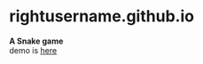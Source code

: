 # rightusername.github.io
<b>A Snake game</b> <br>
demo is <a href="rightusername.github.io">here</a>
